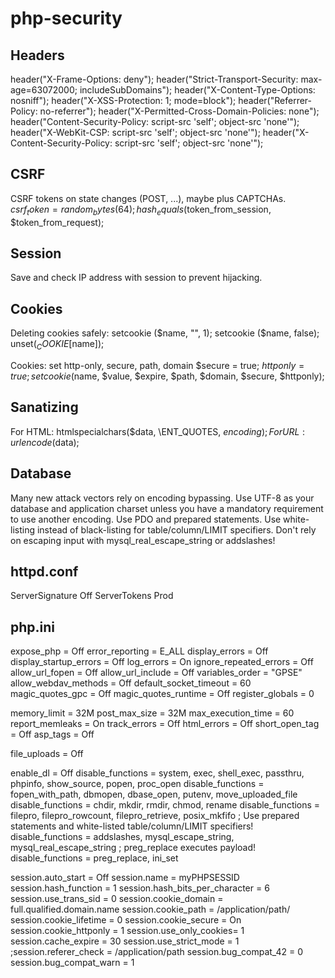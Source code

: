 # php-security

## Headers

header("X-Frame-Options: deny");
header("Strict-Transport-Security: max-age=63072000; includeSubDomains");
header("X-Content-Type-Options: nosniff");
header("X-XSS-Protection: 1; mode=block");
header("Referrer-Policy: no-referrer");
header("X-Permitted-Cross-Domain-Policies: none");
header("Content-Security-Policy: script-src 'self'; object-src 'none'");
header("X-WebKit-CSP: script-src 'self'; object-src 'none'");
header("X-Content-Security-Policy: script-src 'self'; object-src 'none'");

## CSRF

CSRF tokens on state changes (POST, ...), maybe plus CAPTCHAs.
$csrf_token = random_bytes(64);
hash_equals($token_from_session, $token_from_request);

## Session

Save and check IP address with session to prevent hijacking.

## Cookies

Deleting cookies safely:
setcookie ($name, "", 1);
setcookie ($name, false);
unset($_COOKIE[$name]);

Cookies: set http-only, secure, path, domain
$secure = true;
$httponly = true;
setcookie($name, $value, $expire, $path, $domain, $secure, $httponly);

## Sanatizing

For HTML: htmlspecialchars($data, \ENT_QUOTES, $encoding);
For URL: urlencode($data);

## Database

Many new attack vectors rely on encoding bypassing. Use UTF-8 as your database and application charset unless you have a mandatory requirement to use another encoding.
Use PDO and prepared statements. Use white-listing instead of black-listing for table/column/LIMIT specifiers.
Don't rely on escaping input with mysql_real_escape_string or addslashes!

## httpd.conf

ServerSignature Off
ServerTokens Prod

## php.ini

expose_php              = Off
error_reporting         = E_ALL
display_errors          = Off
display_startup_errors  = Off
log_errors              = On
ignore_repeated_errors  = Off
allow_url_fopen         = Off
allow_url_include       = Off
variables_order         = "GPSE"
allow_webdav_methods    = Off
default_socket_timeout  = 60
magic_quotes_gpc        = Off
magic_quotes_runtime    = Off
register_globals        = 0

memory_limit            = 32M
post_max_size           = 32M
max_execution_time      = 60
report_memleaks         = On
track_errors            = Off
html_errors             = Off
short_open_tag          = Off
asp_tags                = Off

file_uploads            = Off

enable_dl               = Off
disable_functions       = system, exec, shell_exec, passthru, phpinfo, show_source, popen, proc_open
disable_functions       = fopen_with_path, dbmopen, dbase_open, putenv, move_uploaded_file
disable_functions       = chdir, mkdir, rmdir, chmod, rename
disable_functions       = filepro, filepro_rowcount, filepro_retrieve, posix_mkfifo
; Use prepared statements and white-listed table/column/LIMIT specifiers!
disable_functions       = addslashes, mysql_escape_string, mysql_real_escape_string
; preg_replace executes payload!
disable_functions       = preg_replace, ini_set

session.auto_start      = Off
session.name            = myPHPSESSID
session.hash_function   = 1
session.hash_bits_per_character = 6
session.use_trans_sid   = 0
session.cookie_domain   = full.qualified.domain.name
session.cookie_path     = /application/path/
session.cookie_lifetime = 0
session.cookie_secure   = On
session.cookie_httponly = 1
session.use_only_cookies= 1
session.cache_expire    = 30
session.use_strict_mode = 1
;session.referer_check   = /application/path
session.bug_compat_42 = 0
session.bug_compat_warn = 1
